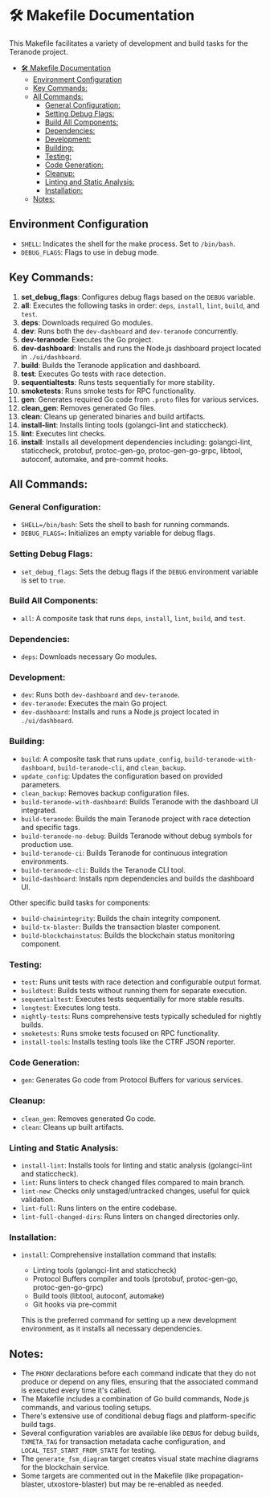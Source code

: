 # 🛠️ Makefile Documentation

This Makefile facilitates a variety of development and build tasks for the Teranode project.

- [🛠️ Makefile Documentation](#-makefile-documentation)
    - [Environment Configuration](#environment-configuration)
  - [Key Commands:](#key-commands)
  - [All Commands:](#all-commands)
    - [General Configuration:](#general-configuration)
    - [Setting Debug Flags:](#setting-debug-flags)
    - [Build All Components:](#build-all-components)
    - [Dependencies:](#dependencies)
    - [Development:](#development)
    - [Building:](#building)
    - [Testing:](#testing)
    - [Code Generation:](#code-generation)
    - [Cleanup:](#cleanup)
    - [Linting and Static Analysis:](#linting-and-static-analysis)
    - [Installation:](#installation)
  - [Notes:](#notes)



## Environment Configuration
- `SHELL`: Indicates the shell for the make process. Set to `/bin/bash`.
- `DEBUG_FLAGS`: Flags to use in debug mode.

## Key Commands:

1. **set_debug_flags**: Configures debug flags based on the `DEBUG` variable.
2. **all**: Executes the following tasks in order: `deps`, `install`, `lint`, `build`, and `test`.
3. **deps**: Downloads required Go modules.
4. **dev**: Runs both the `dev-dashboard` and `dev-teranode` concurrently.
5. **dev-teranode**: Executes the Go project.
6. **dev-dashboard**: Installs and runs the Node.js dashboard project located in `./ui/dashboard`.
7. **build**: Builds the Teranode application and dashboard.
8. **test**: Executes Go tests with race detection.
9. **sequentialtests**: Runs tests sequentially for more stability.
10. **smoketests**: Runs smoke tests for RPC functionality.
11. **gen**: Generates required Go code from `.proto` files for various services.
12. **clean_gen**: Removes generated Go files.
13. **clean**: Cleans up generated binaries and build artifacts.
14. **install-lint**: Installs linting tools (golangci-lint and staticcheck).
15. **lint**: Executes lint checks.
16. **install**: Installs all development dependencies including: golangci-lint, staticcheck, protobuf, protoc-gen-go, protoc-gen-go-grpc, libtool, autoconf, automake, and pre-commit hooks.

## All Commands:

### General Configuration:

- `SHELL=/bin/bash`: Sets the shell to bash for running commands.
- `DEBUG_FLAGS=`: Initializes an empty variable for debug flags.

### Setting Debug Flags:

- `set_debug_flags`: Sets the debug flags if the `DEBUG` environment variable is set to `true`.

### Build All Components:

- `all`: A composite task that runs `deps`, `install`, `lint`, `build`, and `test`.

### Dependencies:

- `deps`: Downloads necessary Go modules.

### Development:

- `dev`: Runs both `dev-dashboard` and `dev-teranode`.
- `dev-teranode`: Executes the main Go project.
- `dev-dashboard`: Installs and runs a Node.js project located in `./ui/dashboard`.

### Building:

- `build`: A composite task that runs `update_config`, `build-teranode-with-dashboard`, `build-teranode-cli`, and `clean_backup`.
- `update_config`: Updates the configuration based on provided parameters.
- `clean_backup`: Removes backup configuration files.
- `build-teranode-with-dashboard`: Builds Teranode with the dashboard UI integrated.
- `build-teranode`: Builds the main Teranode project with race detection and specific tags.
- `build-teranode-no-debug`: Builds Teranode without debug symbols for production use.
- `build-teranode-ci`: Builds Teranode for continuous integration environments.
- `build-teranode-cli`: Builds the Teranode CLI tool.
- `build-dashboard`: Installs npm dependencies and builds the dashboard UI.

Other specific build tasks for components:

- `build-chainintegrity`: Builds the chain integrity component.
- `build-tx-blaster`: Builds the transaction blaster component.
- `build-blockchainstatus`: Builds the blockchain status monitoring component.

### Testing:

- `test`: Runs unit tests with race detection and configurable output format.
- `buildtest`: Builds tests without running them for separate execution.
- `sequentialtest`: Executes tests sequentially for more stable results.
- `longtest`: Executes long tests.
- `nightly-tests`: Runs comprehensive tests typically scheduled for nightly builds.
- `smoketests`: Runs smoke tests focused on RPC functionality.
- `install-tools`: Installs testing tools like the CTRF JSON reporter.

### Code Generation:

- `gen`: Generates Go code from Protocol Buffers for various services.

### Cleanup:

- `clean_gen`: Removes generated Go code.
- `clean`: Cleans up built artifacts.

### Linting and Static Analysis:

- `install-lint`: Installs tools for linting and static analysis (golangci-lint and staticcheck).
- `lint`: Runs linters to check changed files compared to main branch.
- `lint-new`: Checks only unstaged/untracked changes, useful for quick validation.
- `lint-full`: Runs linters on the entire codebase.
- `lint-full-changed-dirs`: Runs linters on changed directories only.

### Installation:

- `install`: Comprehensive installation command that installs:

    - Linting tools (golangci-lint and staticcheck)
  - Protocol Buffers compiler and tools (protobuf, protoc-gen-go, protoc-gen-go-grpc)
  - Build tools (libtool, autoconf, automake)
  - Git hooks via pre-commit

  This is the preferred command for setting up a new development environment, as it installs all necessary dependencies.

## Notes:

- The `PHONY` declarations before each command indicate that they do not produce or depend on any files, ensuring that the associated command is executed every time it's called.
- The Makefile includes a combination of Go build commands, Node.js commands, and various tooling setups.
- There's extensive use of conditional debug flags and platform-specific build tags.
- Several configuration variables are available like `DEBUG` for debug builds, `TXMETA_TAG` for transaction metadata cache configuration, and `LOCAL_TEST_START_FROM_STATE` for testing.
- The `generate_fsm_diagram` target creates visual state machine diagrams for the blockchain service.
- Some targets are commented out in the Makefile (like propagation-blaster, utxostore-blaster) but may be re-enabled as needed.
